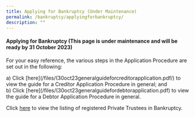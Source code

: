 ```yaml
---
title: Applying for Bankruptcy (Under Maintenance)
permalink: /bankruptcy/applyingforbankruptcy/
description: ""
---
```

#### **Applying for Bankruptcy (This page is under maintenance and will be ready by 31 October 2023)**


For your easy reference, the various steps in the Application Procedure are set out in the following:

a)    Click [here](/files/(30oct23generalguideforcreditorapplication.pdf/) to view the guide for a Creditor Application Procedure in general; and<br>
b)    Click [here](/files/(30oct23generalguidefordebtorapplication.pdf) to view the guide for a Debtor Application Procedure in general.

Click [here](/files/(30oct23)listofprivatetrusteesinbankruptcy(1nov2023).pdf/) to view the listing of registered Private Trustees in Bankruptcy.<br>